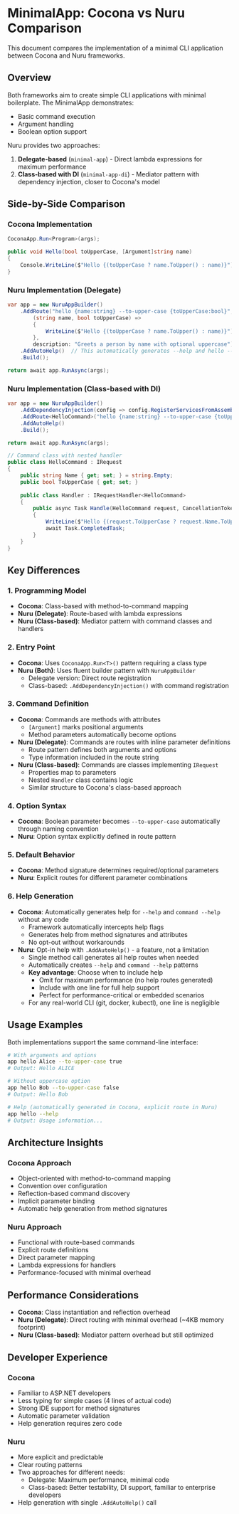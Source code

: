 # MinimalApp: Cocona vs Nuru Comparison

This document compares the implementation of a minimal CLI application between Cocona and Nuru frameworks.

## Overview

Both frameworks aim to create simple CLI applications with minimal boilerplate. The MinimalApp demonstrates:
- Basic command execution
- Argument handling
- Boolean option support

Nuru provides two approaches:
1. **Delegate-based** (`minimal-app`) - Direct lambda expressions for maximum performance
2. **Class-based with DI** (`minimal-app-di`) - Mediator pattern with dependency injection, closer to Cocona's model

## Side-by-Side Comparison

### Cocona Implementation

```csharp
CoconaApp.Run<Program>(args);

public void Hello(bool toUpperCase, [Argument]string name)
{
    Console.WriteLine($"Hello {(toUpperCase ? name.ToUpper() : name)}");
}
```

### Nuru Implementation (Delegate)

```csharp
var app = new NuruAppBuilder()
    .AddRoute("hello {name:string} --to-upper-case {toUpperCase:bool}", 
        (string name, bool toUpperCase) => 
        {
            WriteLine($"Hello {(toUpperCase ? name.ToUpper() : name)}");
        },
        description: "Greets a person by name with optional uppercase")
    .AddAutoHelp()  // This automatically generates --help and hello --help routes
    .Build();

return await app.RunAsync(args);
```

### Nuru Implementation (Class-based with DI)

```csharp
var app = new NuruAppBuilder()
    .AddDependencyInjection(config => config.RegisterServicesFromAssembly(typeof(HelloCommand).Assembly))
    .AddRoute<HelloCommand>("hello {name:string} --to-upper-case {toUpperCase:bool}")
    .AddAutoHelp()
    .Build();

return await app.RunAsync(args);

// Command class with nested handler
public class HelloCommand : IRequest
{
    public string Name { get; set; } = string.Empty;
    public bool ToUpperCase { get; set; }
    
    public class Handler : IRequestHandler<HelloCommand>
    {
        public async Task Handle(HelloCommand request, CancellationToken cancellationToken)
        {
            WriteLine($"Hello {(request.ToUpperCase ? request.Name.ToUpper() : request.Name)}");
            await Task.CompletedTask;
        }
    }
}
```

## Key Differences

### 1. Programming Model
- **Cocona**: Class-based with method-to-command mapping
- **Nuru (Delegate)**: Route-based with lambda expressions
- **Nuru (Class-based)**: Mediator pattern with command classes and handlers

### 2. Entry Point
- **Cocona**: Uses `CoconaApp.Run<T>()` pattern requiring a class type
- **Nuru (Both)**: Uses fluent builder pattern with `NuruAppBuilder`
  - Delegate version: Direct route registration
  - Class-based: `.AddDependencyInjection()` with command registration

### 3. Command Definition
- **Cocona**: Commands are methods with attributes
  - `[Argument]` marks positional arguments
  - Method parameters automatically become options
- **Nuru (Delegate)**: Commands are routes with inline parameter definitions
  - Route pattern defines both arguments and options
  - Type information included in the route string
- **Nuru (Class-based)**: Commands are classes implementing `IRequest`
  - Properties map to parameters
  - Nested `Handler` class contains logic
  - Similar structure to Cocona's class-based approach

### 4. Option Syntax
- **Cocona**: Boolean parameter becomes `--to-upper-case` automatically through naming convention
- **Nuru**: Option syntax explicitly defined in route pattern

### 5. Default Behavior
- **Cocona**: Method signature determines required/optional parameters
- **Nuru**: Explicit routes for different parameter combinations

### 6. Help Generation
- **Cocona**: Automatically generates help for `--help` and `command --help` without any code
  - Framework automatically intercepts help flags
  - Generates help from method signatures and attributes
  - No opt-out without workarounds
- **Nuru**: Opt-in help with `.AddAutoHelp()` - a feature, not a limitation
  - Single method call generates all help routes when needed
  - Automatically creates `--help` and `command --help` patterns
  - **Key advantage**: Choose when to include help
    - Omit for maximum performance (no help routes generated)
    - Include with one line for full help support
    - Perfect for performance-critical or embedded scenarios
  - For any real-world CLI (git, docker, kubectl), one line is negligible

## Usage Examples

Both implementations support the same command-line interface:

```bash
# With arguments and options
app hello Alice --to-upper-case true
# Output: Hello ALICE

# Without uppercase option
app hello Bob --to-upper-case false
# Output: Hello Bob

# Help (automatically generated in Cocona, explicit route in Nuru)
app hello --help
# Output: Usage information...
```

## Architecture Insights

### Cocona Approach
- Object-oriented with method-to-command mapping
- Convention over configuration
- Reflection-based command discovery
- Implicit parameter binding
- Automatic help generation from method signatures

### Nuru Approach
- Functional with route-based commands
- Explicit route definitions
- Direct parameter mapping
- Lambda expressions for handlers
- Performance-focused with minimal overhead

## Performance Considerations

- **Cocona**: Class instantiation and reflection overhead
- **Nuru (Delegate)**: Direct routing with minimal overhead (~4KB memory footprint)
- **Nuru (Class-based)**: Mediator pattern overhead but still optimized

## Developer Experience

### Cocona
- Familiar to ASP.NET developers
- Less typing for simple cases (4 lines of actual code)
- Strong IDE support for method signatures
- Automatic parameter validation
- Help generation requires zero code

### Nuru
- More explicit and predictable
- Clear routing patterns
- Two approaches for different needs:
  - Delegate: Maximum performance, minimal code
  - Class-based: Better testability, DI support, familiar to enterprise developers
- Help generation with single `.AddAutoHelp()` call